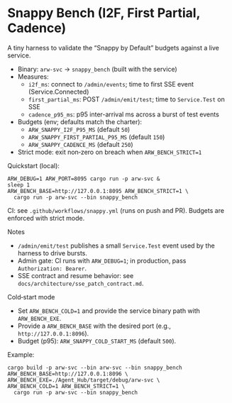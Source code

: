 # Snappy Bench (I2F, First Partial, Cadence)

A tiny harness to validate the “Snappy by Default” budgets against a live service.

- Binary: `arw-svc` → `snappy_bench` (built with the service)
- Measures:
  - `i2f_ms`: connect to `/admin/events`; time to first SSE event (Service.Connected)
  - `first_partial_ms`: POST `/admin/emit/test`; time to `Service.Test` on SSE
  - `cadence_p95_ms`: p95 inter-arrival ms across a burst of test events
- Budgets (env; defaults match the charter):
  - `ARW_SNAPPY_I2F_P95_MS` (default `50`)
  - `ARW_SNAPPY_FIRST_PARTIAL_P95_MS` (default `150`)
  - `ARW_SNAPPY_CADENCE_MS` (default `250`)
- Strict mode: exit non‑zero on breach when `ARW_BENCH_STRICT=1`

Quickstart (local):

```
ARW_DEBUG=1 ARW_PORT=8095 cargo run -p arw-svc &
sleep 1
ARW_BENCH_BASE=http://127.0.0.1:8095 ARW_BENCH_STRICT=1 \
  cargo run -p arw-svc --bin snappy_bench
```

CI: see `.github/workflows/snappy.yml` (runs on push and PR). Budgets are enforced with strict mode.

Notes
- `/admin/emit/test` publishes a small `Service.Test` event used by the harness to drive bursts.
- Admin gate: CI runs with `ARW_DEBUG=1`; in production, pass `Authorization: Bearer`.
- SSE contract and resume behavior: see `docs/architecture/sse_patch_contract.md`.

Cold‑start mode

- Set `ARW_BENCH_COLD=1` and provide the service binary path with `ARW_BENCH_EXE`.
- Provide a `ARW_BENCH_BASE` with the desired port (e.g., `http://127.0.0.1:8096`).
- Budget (p95): `ARW_SNAPPY_COLD_START_MS` (default `500`).

Example:

```
cargo build -p arw-svc --bin arw-svc --bin snappy_bench
ARW_BENCH_BASE=http://127.0.0.1:8096 \
ARW_BENCH_EXE=./Agent_Hub/target/debug/arw-svc \
ARW_BENCH_COLD=1 ARW_BENCH_STRICT=1 \
  cargo run -p arw-svc --bin snappy_bench
```
